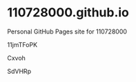 # 110728000.github.io
Personal GitHub Pages site for 110728000












































11jmTFoPK


Cxvoh

SdVHRp
